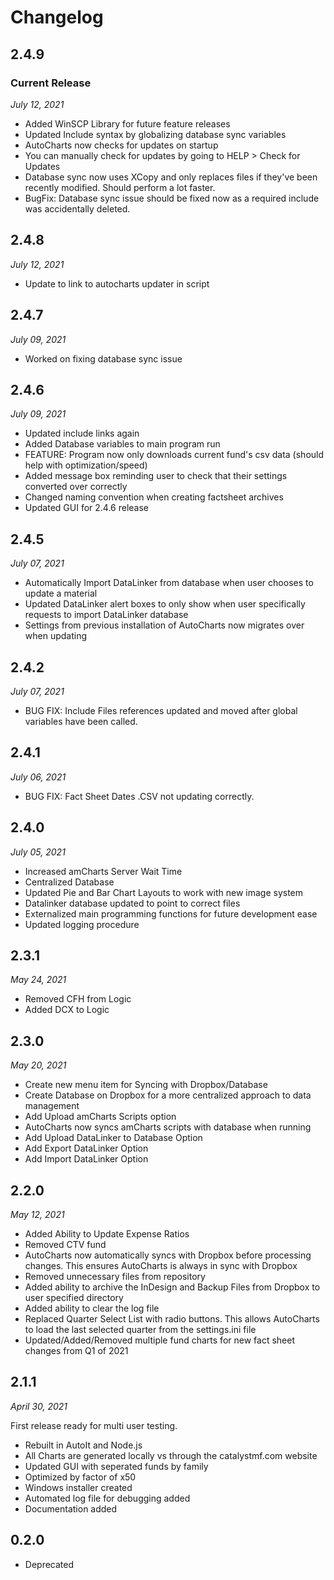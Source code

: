 # Changelog

## 2.4.9
### Current Release

*July 12, 2021*

* Added WinSCP Library for future feature releases
* Updated Include syntax by globalizing database sync variables
* AutoCharts now checks for updates on startup
* You can manually check for updates by going to HELP > Check for Updates
* Database sync now uses XCopy and only replaces files if they've been recently modified. Should perform a lot faster.
* BugFix: Database sync issue should be fixed now as a required include was accidentally deleted.

## 2.4.8

*July 12, 2021*

* Update to link to autocharts updater in script

## 2.4.7

*July 09, 2021*

* Worked on fixing database sync issue

## 2.4.6

*July 09, 2021*

* Updated include links again
* Added Database variables to main program run
* FEATURE: Program now only downloads current fund's csv data (should help with optimization/speed)
* Added message box reminding user to check that their settings converted over correctly
* Changed naming convention when creating factsheet archives
* Updated GUI for 2.4.6 release

## 2.4.5 

*July 07, 2021*

* Automatically Import DataLinker from database when user chooses to update a material
* Updated DataLinker alert boxes to only show when user specifically requests to import DataLinker database
* Settings from previous installation of AutoCharts now migrates over when updating

## 2.4.2

*July 07, 2021*

* BUG FIX: Include Files references updated and moved after global variables have been called.

## 2.4.1 

*July 06, 2021*

* BUG FIX: Fact Sheet Dates .CSV not updating correctly.

## 2.4.0 

*July 05, 2021*

* Increased amCharts Server Wait Time
* Centralized Database
* Updated Pie and Bar Chart Layouts to work with new image system
* Datalinker database updated to point to correct files
* Externalized main programming functions for future development ease
* Updated logging procedure

## 2.3.1 

*May 24, 2021*

* Removed CFH from Logic
* Added DCX to Logic

## 2.3.0 

*May 20, 2021*

* Create new menu item for Syncing with Dropbox/Database
* Create Database on Dropbox for a more centralized approach to data management
* Add Upload amCharts Scripts option
* AutoCharts now syncs amCharts scripts with database when running
* Add Upload DataLinker to Database Option
* Add Export DataLinker Option
* Add Import DataLinker Option

## 2.2.0

*May 12, 2021*

* Added Ability to Update Expense Ratios
* Removed CTV fund
* AutoCharts now automatically syncs with Dropbox before processing changes. This ensures AutoCharts is always in sync with Dropbox
* Removed unnecessary files from repository
* Added ability to archive the InDesign and Backup Files from Dropbox to user specified directory
* Added ability to clear the log file
* Replaced Quarter Select List with radio buttons. This allows AutoCharts to load the last selected quarter from the settings.ini file
* Updated/Added/Removed multiple fund charts for new fact sheet changes from Q1 of 2021

## 2.1.1

*April 30, 2021*

First release ready for multi user testing.

* Rebuilt in AutoIt and Node.js
* All Charts are generated locally vs through the catalystmf.com website
* Updated GUI with seperated funds by family
* Optimized by factor of x50
* Windows installer created
* Automated log file for debugging added
* Documentation added

## 0.2.0

* Deprecated